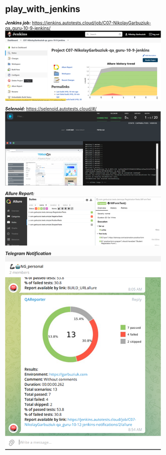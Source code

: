 # play_with_jenkins

**_Jenkins job:_** https://jenkins.autotests.cloud/job/C07-NikolayGarbuziuk-qa_guru-10-9-jenkins/
![img_1.png](readmeMedia/img_1.png)

**_Selenoid:_** https://selenoid.autotests.cloud/#/
![img_3.png](readmeMedia/img_3.png)

**_Allure Report:_**
![img.png](readmeMedia/img.png)

**_Telegram Notification_**
![img.png](readmeMedia/img4.png)